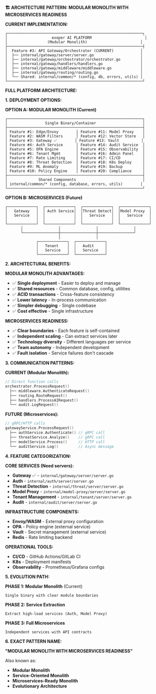 

**🏗️ ARCHITECTURE PATTERN: MODULAR MONOLITH WITH MICROSERVICES READINESS**

**CURRENT IMPLEMENTATION:**
```
┌─────────────────────────────────────────────────────────────┐
│                    exoper AI PLATFORM                        │
│                  (Modular Monolith)                        │
├─────────────────────────────────────────────────────────────┤
│  Feature #3: API Gateway/Orchestrator (CURRENT)            │
│  ├── internal/gateway/server/server.go                     │
│  ├── internal/gateway/orchestrator/orchestrator.go         │
│  ├── internal/gateway/handlers/handlers.go                 │
│  ├── internal/gateway/middleware/middleware.go             │
│  ├── internal/gateway/routing/routing.go                   │
│  └── Shared: internal/common/* (config, db, errors, utils) │
└─────────────────────────────────────────────────────────────┘
```

**FULL PLATFORM ARCHITECTURE:**

**1. DEPLOYMENT OPTIONS:**

**OPTION A: MODULAR MONOLITH (Current)**
```
┌─────────────────────────────────────────────────────────────┐
│                 Single Binary/Container                     │
├─────────────────────────────────────────────────────────────┤
│ Feature #1: Edge/Envoy        │ Feature #11: Model Proxy    │
│ Feature #2: WASM Filters      │ Feature #12: Vector Store   │
│ Feature #3: Gateway ✅        │ Feature #13: Vault          │
│ Feature #4: Auth Service      │ Feature #14: Audit Service  │
│ Feature #5: OPA Engine        │ Feature #15: Observability  │
│ Feature #6: Tenant Mgmt       │ Feature #16: Admin Panel    │
│ Feature #7: Rate Limiting     │ Feature #17: CI/CD          │
│ Feature #8: Threat Detection  │ Feature #18: K8s Deploy     │
│ Feature #9: ML Anomaly        │ Feature #19: Backup         │
│ Feature #10: Policy Engine    │ Feature #20: Compliance     │
├─────────────────────────────────────────────────────────────┤
│              Shared Components                              │
│ internal/common/* (config, database, errors, utils)        │
└─────────────────────────────────────────────────────────────┘
```

**OPTION B: MICROSERVICES (Future)**
```
┌─────────────┐  ┌─────────────┐  ┌─────────────┐  ┌─────────────┐
│   Gateway   │  │ Auth Service│  │Threat Detect│  │Model Proxy  │
│   Service   │  │             │  │   Service   │  │   Service   │
│             │  │             │  │             │  │             │
└─────────────┘  └─────────────┘  └─────────────┘  └─────────────┘
       │                │                │                │
       └────────────────┼────────────────┼────────────────┘
                        │                │
              ┌─────────────┐  ┌─────────────┐
              │   Tenant    │  │   Audit     │
              │   Service   │  │   Service   │
              └─────────────┘  └─────────────┘
```

**2. ARCHITECTURAL BENEFITS:**

**MODULAR MONOLITH ADVANTAGES:**
- ✅ **Single deployment** - Easier to deploy and manage
- ✅ **Shared resources** - Common database, config, utilities
- ✅ **ACID transactions** - Cross-feature consistency
- ✅ **Lower latency** - In-process communication
- ✅ **Simpler debugging** - Single codebase
- ✅ **Cost effective** - Single infrastructure

**MICROSERVICES READINESS:**
- ✅ **Clear boundaries** - Each feature is self-contained
- ✅ **Independent scaling** - Can extract services later
- ✅ **Technology diversity** - Different languages per service
- ✅ **Team autonomy** - Independent development
- ✅ **Fault isolation** - Service failures don't cascade

**3. COMMUNICATION PATTERNS:**

**CURRENT (Modular Monolith):**
```go
// Direct function calls
orchestrator.ProcessRequest() 
  ├── middleware.AuthenticateRequest()
  ├── routing.RouteRequest()
  ├── handlers.ProcessAIRequest()
  └── audit.LogRequest()
```

**FUTURE (Microservices):**
```go
// gRPC/HTTP calls
gatewayService.ProcessRequest()
  ├── authService.Authenticate() // gRPC call
  ├── threatService.Analyze()    // gRPC call
  ├── modelService.Process()     // HTTP call
  └── auditService.Log()         // Async message
```

**4. FEATURE CATEGORIZATION:**

**CORE SERVICES (Need servers):**
- **Gateway** ✅ - `internal/gateway/server/server.go`
- **Auth** - `internal/auth/server/server.go`
- **Threat Detection** - `internal/threat/server/server.go`
- **Model Proxy** - `internal/model-proxy/server/server.go`
- **Tenant Management** - `internal/tenant/server/server.go`
- **Audit** - `internal/audit/server/server.go`

**INFRASTRUCTURE COMPONENTS:**
- **Envoy/WASM** - External proxy configuration
- **OPA** - Policy engine (external service)
- **Vault** - Secret management (external service)
- **Redis** - Rate limiting backend

**OPERATIONAL TOOLS:**
- **CI/CD** - GitHub Actions/GitLab CI
- **K8s** - Deployment manifests
- **Observability** - Prometheus/Grafana configs

**5. EVOLUTION PATH:**

**PHASE 1: Modular Monolith** (Current)
```
Single binary with clear module boundaries
```

**PHASE 2: Service Extraction**
```
Extract high-load services (Auth, Model Proxy)
```

**PHASE 3: Full Microservices**
```
Independent services with API contracts
```

**6. EXACT PATTERN NAME:**

**"MODULAR MONOLITH WITH MICROSERVICES READINESS"**

Also known as:
- **Modular Monolith**
- **Service-Oriented Monolith**
- **Microservices-Ready Monolith**
- **Evolutionary Architecture**

